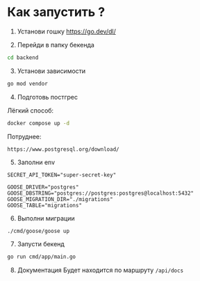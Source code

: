# Как запустить ?

1. Установи гошку
   https://go.dev/dl/

2. Перейди в папку бекенда

```bash
cd backend
```

3. Установи зависимости

```bash
go mod vendor
```

4. Подготовь постгрес

Лёгкий способ:

```bash
docker compose up -d
```

Потруднее:

```
https://www.postgresql.org/download/
```

5. Заполни env

```.env
SECRET_API_TOKEN="super-secret-key"

GOOSE_DRIVER="postgres"
GOOSE_DBSTRING="postgres://postgres:postgres@localhost:5432"
GOOSE_MIGRATION_DIR="./migrations"
GOOSE_TABLE="migrations"
```

6. Выполни миграции

```bash
./cmd/goose/goose up
```

7. Запусти бекенд

```bash
go run cmd/app/main.go
```


8. Документация
Будет находится по маршруту `/api/docs`
